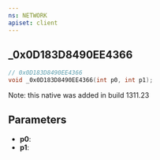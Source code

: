 ```yaml
---
ns: NETWORK
apiset: client
---
```

## _0x0D183D8490EE4366

```c
// 0x0D183D8490EE4366
void _0x0D183D8490EE4366(int p0, int p1);
```

Note: this native was added in build 1311.23

## Parameters
* **p0**:
* **p1**:
